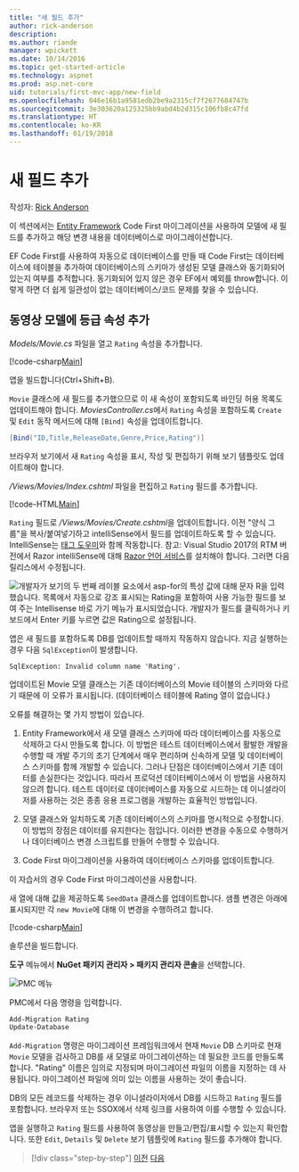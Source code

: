 ```yaml
---
title: "새 필드 추가"
author: rick-anderson
description: 
ms.author: riande
manager: wpickett
ms.date: 10/14/2016
ms.topic: get-started-article
ms.technology: aspnet
ms.prod: asp.net-core
uid: tutorials/first-mvc-app/new-field
ms.openlocfilehash: 046e16b1a9581edb2be9a2315cf7f2677684747b
ms.sourcegitcommit: 3e303620a125325bb9abd4b2d315c106fb8c47fd
ms.translationtype: HT
ms.contentlocale: ko-KR
ms.lasthandoff: 01/19/2018
---
```

# <a name="adding-a-new-field"></a>새 필드 추가

작성자: [Rick Anderson](https://twitter.com/RickAndMSFT)

이 섹션에서는 [Entity Framework](https://docs.microsoft.com/ef/core/get-started/aspnetcore/new-db) Code First 마이그레이션을 사용하여 모델에 새 필드를 추가하고 해당 변경 내용을 데이터베이스로 마이그레이션합니다.

EF Code First를 사용하여 자동으로 데이터베이스를 만들 때 Code First는 데이터베이스에 테이블을 추가하여 데이터베이스의 스키마가 생성된 모델 클래스와 동기화되어 있는지 여부를 추적합니다. 동기화되어 있지 않은 경우 EF에서 예외를 throw합니다. 이렇게 하면 더 쉽게 일관성이 없는 데이터베이스/코드 문제를 찾을 수 있습니다.

## <a name="adding-a-rating-property-to-the-movie-model"></a>동영상 모델에 등급 속성 추가

*Models/Movie.cs* 파일을 열고 `Rating` 속성을 추가합니다.

[!code-csharp[Main](start-mvc/sample/MvcMovie/Models/MovieDateRating.cs?highlight=11&range=7-18)]

앱을 빌드합니다(Ctrl+Shift+B).

`Movie` 클래스에 새 필드를 추가했으므로 이 새 속성이 포함되도록 바인딩 허용 목록도 업데이트해야 합니다. *MoviesController.cs*에서 `Rating` 속성을 포함하도록 `Create` 및 `Edit` 동작 메서드에 대해 `[Bind]` 속성을 업데이트합니다.

```csharp
[Bind("ID,Title,ReleaseDate,Genre,Price,Rating")]
   ```

브라우저 보기에서 새 `Rating` 속성을 표시, 작성 및 편집하기 위해 보기 템플릿도 업데이트해야 합니다.

*/Views/Movies/Index.cshtml* 파일을 편집하고 `Rating` 필드를 추가합니다.

[!code-HTML[Main](start-mvc/sample/MvcMovie/Views/Movies/IndexGenreRating.cshtml?highlight=17,39&range=24-64)]

`Rating` 필드로 */Views/Movies/Create.cshtml*을 업데이트합니다. 이전 "양식 그룹"을 복사/붙여넣기하고 intelliSense에서 필드를 업데이트하도록 할 수 있습니다. IntelliSense는 [태그 도우미](xref:mvc/views/tag-helpers/intro)와 함께 작동합니다. 참고: Visual Studio 2017의 RTM 버전에서 Razor intelliSense에 대해 [Razor 언어 서비스](https://marketplace.visualstudio.com/items?itemName=ms-madsk.RazorLanguageServices)를 설치해야 합니다. 그러면 다음 릴리스에서 수정됩니다.

![개발자가 보기의 두 번째 레이블 요소에서 asp-for의 특성 값에 대해 문자 R을 입력했습니다. 목록에서 자동으로 강조 표시되는 Rating을 포함하여 사용 가능한 필드를 보여 주는 Intellisense 바로 가기 메뉴가 표시되었습니다. 개발자가 필드를 클릭하거나 키보드에서 Enter 키를 누르면 값은 Rating으로 설정됩니다.](new-field/_static/cr.png)

앱은 새 필드를 포함하도록 DB를 업데이트할 때까지 작동하지 않습니다. 지금 실행하는 경우 다음 `SqlException`이 발생합니다.

`SqlException: Invalid column name 'Rating'.`

업데이트된 Movie 모델 클래스는 기존 데이터베이스의 Movie 테이블의 스키마와 다르기 때문에 이 오류가 표시됩니다. (데이터베이스 테이블에 Rating 열이 없습니다.)

오류를 해결하는 몇 가지 방법이 있습니다.

1. Entity Framework에서 새 모델 클래스 스키마에 따라 데이터베이스를 자동으로 삭제하고 다시 만들도록 합니다. 이 방법은 테스트 데이터베이스에서 활발한 개발을 수행할 때 개발 주기의 초기 단계에서 매우 편리하며 신속하게 모델 및 데이터베이스 스키마를 함께 개발할 수 있습니다. 그러나 단점은 데이터베이스에서 기존 데이터를 손실한다는 것입니다. 따라서 프로덕션 데이터베이스에서 이 방법을 사용하지 않으려 합니다. 테스트 데이터로 데이터베이스를 자동으로 시드하는 데 이니셜라이저를 사용하는 것은 종종 응용 프로그램을 개발하는 효율적인 방법입니다.

2. 모델 클래스와 일치하도록 기존 데이터베이스의 스키마를 명시적으로 수정합니다. 이 방법의 장점은 데이터를 유지한다는 점입니다. 이러한 변경을 수동으로 수행하거나 데이터베이스 변경 스크립트를 만들어 수행할 수 있습니다.

3. Code First 마이그레이션을 사용하여 데이터베이스 스키마를 업데이트합니다.

이 자습서의 경우 Code First 마이그레이션을 사용합니다.

새 열에 대해 값을 제공하도록 `SeedData` 클래스를 업데이트합니다. 샘플 변경은 아래에 표시되지만 각 `new Movie`에 대해 이 변경을 수행하려고 합니다.

[!code-csharp[Main](start-mvc/sample/MvcMovie/Models/SeedDataRating.cs?name=snippet1&highlight=6)]

솔루션을 빌드합니다.

**도구** 메뉴에서 **NuGet 패키지 관리자 > 패키지 관리자 콘솔**을 선택합니다.

  ![PMC 메뉴](adding-model/_static/pmc.png)

PMC에서 다음 명령을 입력합니다.

```powershell
Add-Migration Rating
Update-Database
```

`Add-Migration` 명령은 마이그레이션 프레임워크에서 현재 `Movie` DB 스키마로 현재 `Movie` 모델을 검사하고 DB를 새 모델로 마이그레이션하는 데 필요한 코드를 만들도록 합니다. "Rating" 이름은 임의로 지정되며 마이그레이션 파일의 이름을 지정하는 데 사용됩니다. 마이그레이션 파일에 의미 있는 이름을 사용하는 것이 좋습니다.

DB의 모든 레코드를 삭제하는 경우 이니셜라이저에서 DB를 시드하고 `Rating` 필드를 포함합니다. 브라우저 또는 SSOX에서 삭제 링크를 사용하여 이를 수행할 수 있습니다.

앱을 실행하고 `Rating` 필드를 사용하여 동영상을 만들고/편집/표시할 수 있는지 확인합니다. 또한 `Edit`, `Details` 및 `Delete` 보기 템플릿에 `Rating` 필드를 추가해야 합니다.

>[!div class="step-by-step"]
[이전](search.md)
[다음](validation.md)  
